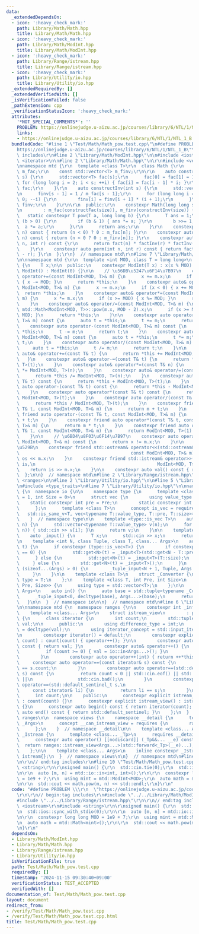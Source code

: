 ```yaml
---
data:
  _extendedDependsOn:
  - icon: ':heavy_check_mark:'
    path: Library/Math/Math.hpp
    title: Library/Math/Math.hpp
  - icon: ':heavy_check_mark:'
    path: Library/Math/ModInt.hpp
    title: Library/Math/ModInt.hpp
  - icon: ':heavy_check_mark:'
    path: Library/Range/istream.hpp
    title: Library/Range/istream.hpp
  - icon: ':heavy_check_mark:'
    path: Library/Utility/io.hpp
    title: Library/Utility/io.hpp
  _extendedRequiredBy: []
  _extendedVerifiedWith: []
  _isVerificationFailed: false
  _pathExtension: cpp
  _verificationStatusIcon: ':heavy_check_mark:'
  attributes:
    '*NOT_SPECIAL_COMMENTS*': ''
    PROBLEM: https://onlinejudge.u-aizu.ac.jp/courses/library/6/NTL/1/NTL_1_B
    links:
    - https://onlinejudge.u-aizu.ac.jp/courses/library/6/NTL/1/NTL_1_B
  bundledCode: "#line 1 \"Test/Math/Math_pow.test.cpp\"\n#define PROBLEM \\\r\n  \"\
    https://onlinejudge.u-aizu.ac.jp/courses/library/6/NTL/1/NTL_1_B\"\r\n\r\n// begin:tag\
    \ includes\r\n#line 2 \"Library/Math/ModInt.hpp\"\n\n#include <iostream>\n#include\
    \ <iterator>\n\n#line 2 \"Library/Math/Math.hpp\"\n\r\n#include <vector>\r\n\r\
    \nnamespace mtd {\r\n  template <class T>\r\n  class Math {\r\n    const std::vector<T>\
    \ m_fac;\r\n    const std::vector<T> m_finv;\r\n\r\n    auto constructFac(int\
    \ s) {\r\n      std::vector<T> fac(s);\r\n      fac[0] = fac[1] = 1;\r\n     \
    \ for (long long i = 2; i < s; ++i) { fac[i] = fac[i - 1] * i; }\r\n      return\
    \ fac;\r\n    }\r\n    auto constructInv(int s) {\r\n      std::vector<T> finv(s);\r\
    \n      finv[s - 1] = 1 / m_fac[s - 1];\r\n      for (long long i = s - 2; i >=\
    \ 0; --i) {\r\n        finv[i] = finv[i + 1] * (i + 1);\r\n      }\r\n      return\
    \ finv;\r\n    }\r\n\r\n  public:\r\n    constexpr Math(long long size = 3 * 1e6)\r\
    \n        : m_fac(constructFac(size)), m_finv(constructInv(size)) {}\r\n\r\n \
    \   static constexpr T pow(T a, long long b) {\r\n      T ans = 1;\r\n      while\
    \ (b > 0) {\r\n        if (b & 1) { ans *= a; }\r\n        b >>= 1;\r\n      \
    \  a *= a;\r\n      }\r\n      return ans;\r\n    }\r\n    constexpr auto fact(int\
    \ n) const { return (n < 0) ? 0 : m_fac[n]; }\r\n    constexpr auto factInv(int\
    \ n) const { return (n < 0 ? 0 : m_finv[n]); }\r\n    constexpr auto comb(int\
    \ n, int r) const {\r\n      return fact(n) * factInv(r) * factInv(n - r);\r\n\
    \    }\r\n    constexpr auto perm(int n, int r) const { return fact(n) * factInv(n\
    \ - r); }\r\n  };\r\n}  // namespace mtd\r\n#line 7 \"Library/Math/ModInt.hpp\"\
    \n\nnamespace mtd {\n\n  template <int MOD, class T = long long>\n  class ModInt\
    \ {\n    T x;\n\n  public:\n    constexpr ModInt(T x) : x(x % MOD) {}\n    constexpr\
    \ ModInt() : ModInt(0) {}\n\n    // \u56DB\u5247\u6F14\u7B97\n    constexpr auto&\
    \ operator+=(const ModInt<MOD, T>& m) {\n      x += m.x;\n      if (x >= MOD)\
    \ { x -= MOD; }\n      return *this;\n    }\n    constexpr auto& operator-=(const\
    \ ModInt<MOD, T>& m) {\n      x -= m.x;\n      if (x < 0) { x += MOD; }\n    \
    \  return *this;\n    }\n    constexpr auto& operator*=(const ModInt<MOD, T>&\
    \ m) {\n      x *= m.x;\n      if (x >= MOD) { x %= MOD; }\n      return *this;\n\
    \    }\n    constexpr auto& operator/=(const ModInt<MOD, T>& m) {\n      x *=\
    \ mtd::Math<ModInt<MOD, T>>::pow(m.x, MOD - 2).x;\n      if (x >= MOD) { x %=\
    \ MOD; }\n      return *this;\n    }\n\n    constexpr auto operator+(const ModInt<MOD,\
    \ T>& m) const {\n      auto t = *this;\n      t += m;\n      return t;\n    }\n\
    \    constexpr auto operator-(const ModInt<MOD, T>& m) const {\n      auto t =\
    \ *this;\n      t -= m;\n      return t;\n    }\n    constexpr auto operator*(const\
    \ ModInt<MOD, T>& m) const {\n      auto t = *this;\n      t *= m;\n      return\
    \ t;\n    }\n    constexpr auto operator/(const ModInt<MOD, T>& m) const {\n \
    \     auto t = *this;\n      t /= m;\n      return t;\n    }\n\n    constexpr\
    \ auto& operator+=(const T& t) {\n      return *this += ModInt<MOD, T>(t);\n \
    \   }\n    constexpr auto& operator-=(const T& t) {\n      return *this -= ModInt<MOD,\
    \ T>(t);\n    }\n    constexpr auto& operator*=(const T& n) {\n      return *this\
    \ *= ModInt<MOD, T>(n);\n    }\n    constexpr auto& operator/=(const T& n) {\n\
    \      return *this /= ModInt<MOD, T>(n);\n    }\n    constexpr auto operator+(const\
    \ T& t) const {\n      return *this + ModInt<MOD, T>(t);\n    }\n    constexpr\
    \ auto operator-(const T& t) const {\n      return *this - ModInt<MOD, T>(t);\n\
    \    }\n    constexpr auto operator*(const T& t) const {\n      return *this *\
    \ ModInt<MOD, T>(t);\n    }\n    constexpr auto operator/(const T& t) const {\n\
    \      return *this / ModInt<MOD, T>(t);\n    }\n    constexpr friend auto operator+(const\
    \ T& t, const ModInt<MOD, T>& m) {\n      return m + t;\n    }\n    constexpr\
    \ friend auto operator-(const T& t, const ModInt<MOD, T>& m) {\n      return -m\
    \ + t;\n    }\n    constexpr friend auto operator*(const T& t, const ModInt<MOD,\
    \ T>& m) {\n      return m * t;\n    }\n    constexpr friend auto operator/(const\
    \ T& t, const ModInt<MOD, T>& m) {\n      return ModInt<MOD, T>(1) / m * t;\n\
    \    }\n\n    // \u6BD4\u8F03\u6F14\u7B97\n    constexpr auto operator!=(const\
    \ ModInt<MOD, T>& m) const {\n      return x != m.x;\n    }\n\n    // \u5165\u51FA\
    \u529B\n    constexpr friend std::ostream& operator<<(std::ostream& os,\n    \
    \                                          const ModInt<MOD, T>& m) {\n      return\
    \ os << m.x;\n    }\n    constexpr friend std::istream& operator>>(std::istream&\
    \ is,\n                                              ModInt<MOD, T>& m) {\n  \
    \    return is >> m.x;\n    }\n\n    constexpr auto val() const { return x; }\n\
    \  };\n\n}  // namespace mtd\n#line 2 \"Library/Range/istream.hpp\"\n\n#include\
    \ <ranges>\n\n#line 2 \"Library/Utility/io.hpp\"\n\n#line 5 \"Library/Utility/io.hpp\"\
    \n#include <type_traits>\n#line 7 \"Library/Utility/io.hpp\"\n\nnamespace mtd\
    \ {\n  namespace io {\n\n    namespace type {\n      template <class T, int Pre\
    \ = 1, int Size = 0>\n      struct vec {\n        using value_type = T;\n    \
    \    static constexpr int pre = Pre;\n        static constexpr int size = Size;\n\
    \      };\n      template <class T>\n      concept is_vec = requires {\n     \
    \   std::is_same_v<T, vec<typename T::value_type, T::pre, T::size>>;\n      };\n\
    \    }  // namespace type\n\n    template <type::is_vec T>\n    auto _input(int\
    \ n) {\n      std::vector<typename T::value_type> v(n);\n      for (auto i : std::views::iota(0,\
    \ n)) { std::cin >> v[i]; }\n      return v;\n    }\n\n    template <class T>\n\
    \    auto _input() {\n      T x;\n      std::cin >> x;\n      return x;\n    }\n\
    \n    template <int N, class Tuple, class T, class... Args>\n    auto _tuple_input(Tuple&\
    \ t) {\n      if constexpr (type::is_vec<T>) {\n        if constexpr (T::size\
    \ == 0) {\n          std::get<N>(t) = _input<T>(std::get<N - T::pre>(t));\n  \
    \      } else {\n          std::get<N>(t) = _input<T>(T::size);\n        }\n \
    \     } else {\n        std::get<N>(t) = _input<T>();\n      }\n      if constexpr\
    \ (sizeof...(Args) > 0) {\n        _tuple_input<N + 1, Tuple, Args...>(t);\n \
    \     }\n    }\n\n    template <class T>\n    struct _Converter {\n      using\
    \ type = T;\n    };\n    template <class T, int Pre, int Size>\n    struct _Converter<type::vec<T,\
    \ Pre, Size>> {\n      using type = std::vector<T>;\n    };\n\n    template <class...\
    \ Args>\n    auto in() {\n      auto base = std::tuple<typename _Converter<Args>::type...>();\n\
    \      _tuple_input<0, decltype(base), Args...>(base);\n      return base;\n \
    \   }\n\n  }  // namespace io\n\n}  // namespace mtd\n#line 6 \"Library/Range/istream.hpp\"\
    \n\nnamespace mtd {\n  namespace ranges {\n\n    constexpr int _inf = 1e9;\n\n\
    \    template <class... Args>\n    struct istream_view\n        : public std::ranges::view_interface<istream_view<Args...>>\
    \ {\n      class iterator {\n        int count;\n        std::tuple<typename io::_Converter<Args>::type...>\
    \ val;\n\n      public:\n        using difference_type = int;\n        using value_type\
    \ = decltype(val);\n        using iterator_concept = std::input_iterator_tag;\n\
    \n        constexpr iterator() = default;\n        constexpr explicit iterator(int\
    \ count) : count(count) { operator++(); }\n\n        constexpr auto operator*()\
    \ const { return val; }\n        constexpr auto& operator++() {\n          --count;\n\
    \          if (count >= 0) { val = io::in<Args...>(); }\n          return *this;\n\
    \        }\n        constexpr auto operator++(int) { return ++*this; }\n\n   \
    \     constexpr auto operator==(const iterator& s) const {\n          return count\
    \ == s.count;\n        }\n        constexpr auto operator==(std::default_sentinel_t\
    \ s) const {\n          return count < 0 || std::cin.eof() || std::cin.fail()\
    \ ||\n                 std::cin.bad();\n        }\n        constexpr friend auto\
    \ operator==(std::default_sentinel_t s,\n                                    \
    \     const iterator& li) {\n          return li == s;\n        }\n      };\n\n\
    \      int count;\n\n    public:\n      constexpr explicit istream_view(int count)\
    \ : count(count) {}\n      constexpr explicit istream_view() : istream_view(_inf)\
    \ {}\n      constexpr auto begin() const { return iterator(count); }\n      constexpr\
    \ auto end() const { return std::default_sentinel; }\n    };\n  }  // namespace\
    \ ranges\n\n  namespace views {\n    namespace __detail {\n      template <typename...\
    \ _Args>\n      concept __can_istream_view = requires {\n        ranges::istream_view(std::declval<_Args>()...);\n\
    \      };\n    }  // namespace __detail\n\n    template <class... Args>\n    struct\
    \ _Istream {\n      template <class... _Tp>\n      requires __detail::__can_istream_view<_Tp...>\n\
    \      constexpr auto operator() [[nodiscard]] (_Tp&&... __e) const {\n      \
    \  return ranges::istream_view<Args...>(std::forward<_Tp>(__e)...);\n      }\n\
    \    };\n\n    template <class... Args>\n    inline constexpr _Istream<Args...>\
    \ istream{};\n  }  // namespace views\n\n}  // namespace mtd\n#line 7 \"Test/Math/Math_pow.test.cpp\"\
    \n\r\n// end:tag includes\r\n#line 10 \"Test/Math/Math_pow.test.cpp\"\n#include\
    \ <string>\r\n\r\nsigned main() {\r\n  std::cin.tie(0);\r\n  std::ios::sync_with_stdio(0);\r\
    \n\r\n  auto [m, n] = mtd::io::in<int, int>();\r\n\r\n  constexpr long long MOD\
    \ = 1e9 + 7;\r\n  using mint = mtd::ModInt<MOD>;\r\n  auto math = mtd::Math<mint>();\r\
    \n\r\n  std::cout << math.pow(m, n) << std::endl;\r\n}\r\n"
  code: "#define PROBLEM \\\r\n  \"https://onlinejudge.u-aizu.ac.jp/courses/library/6/NTL/1/NTL_1_B\"\
    \r\n\r\n// begin:tag includes\r\n#include \"../../Library/Math/ModInt.hpp\"\r\n\
    #include \"../../Library/Range/istream.hpp\"\r\n\r\n// end:tag includes\r\n#include\
    \ <iostream>\r\n#include <string>\r\n\r\nsigned main() {\r\n  std::cin.tie(0);\r\
    \n  std::ios::sync_with_stdio(0);\r\n\r\n  auto [m, n] = mtd::io::in<int, int>();\r\
    \n\r\n  constexpr long long MOD = 1e9 + 7;\r\n  using mint = mtd::ModInt<MOD>;\r\
    \n  auto math = mtd::Math<mint>();\r\n\r\n  std::cout << math.pow(m, n) << std::endl;\r\
    \n}\r\n"
  dependsOn:
  - Library/Math/ModInt.hpp
  - Library/Math/Math.hpp
  - Library/Range/istream.hpp
  - Library/Utility/io.hpp
  isVerificationFile: true
  path: Test/Math/Math_pow.test.cpp
  requiredBy: []
  timestamp: '2024-11-15 09:30:40+09:00'
  verificationStatus: TEST_ACCEPTED
  verifiedWith: []
documentation_of: Test/Math/Math_pow.test.cpp
layout: document
redirect_from:
- /verify/Test/Math/Math_pow.test.cpp
- /verify/Test/Math/Math_pow.test.cpp.html
title: Test/Math/Math_pow.test.cpp
---
```

